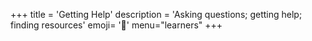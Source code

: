 +++
title = 'Getting Help'
description = 'Asking questions; getting help; finding resources'
emoji= '🛟'
menu="learners"
+++
